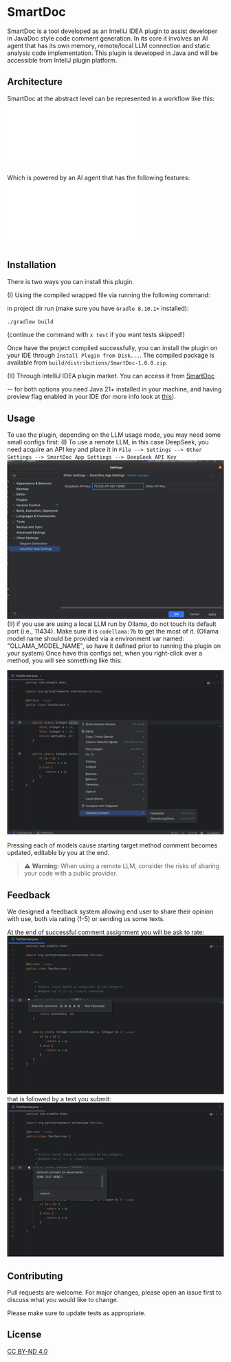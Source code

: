 # SmartDoc

SmartDoc is a tool developed as an IntelliJ IDEA plugin to assist developer in JavaDoc style code comment generation.
In its core it involves an AI agent that has its own memory, remote/local LLM connection and static analysis code implementation.
This plugin is developed in Java and will be accessible from IntellJ plugin platform. 

## Architecture

SmartDoc at the abstract level can be represented in a workflow like this:
![SmartDoc Workflow](readmeImgs/smartdoc-workflow.pdf)

Which is powered by an AI agent that has the following features:
![SmartDoc Agentic Core](readmeImgs/SmartDocAIAgent.pdf)
## Installation

There is two ways you can install this plugin.

(I) Using the compiled wrapped file via running the following command: 

in project dir run (make sure you have ```Gradle 8.10.1+``` installed):
```bash
./gradlew build
```
(continue the command with ```x test``` if you want tests skipped!)

Once have the project compiled successfully, you can install the plugin on your IDE through ```Install Plugin from Disk...```. The compiled package is available from ```build/distributions/SmartDoc-1.0.0.zip```.

 (II) Through IntelliJ IDEA plugin market. You can access it from [SmartDoc](https://plugins.jetbrains.com/plugin/28786-smartdoc)

-- for both options you need Java 21+ installed in your machine, and having preview flag enabled in your IDE (for more info look at [this](https://www.jetbrains.com/guide/java/tips/turn-on-preview-features/)). 

## Usage
To use the plugin, depending on the LLM usage mode, you may need some small configs first:
(I) To use a remote LLM, in this case DeepSeek, you need acquire an API key and place it in ```File --> Settings --> Other Settings --> SmartDoc App Settings --> DeepSeek API Key```
![DeepSeek API key](readmeImgs/SmartDoc-api-key.png)
(II) if you use are using a local LLM run by Ollama, do not touch its default port (i.e., 11434). Make sure it is ```codellama:7b``` to get the most of it.
(Ollama model name should be provided via a environment var named: "OLLAMA_MODEL_NAME", so have it defined prior to running the plugin on your system)
Once have this configs set, when you right-click over a method, you will see something like this: 

![SmartDoc LLM options](readmeImgs/SmartDoc-llm-options.png)

Pressing each of models cause starting target method comment becomes updated, editable by you at the end.

> ⚠️ **Warning:** When using a remote LLM, consider the risks of sharing your code with a public provider.

## Feedback
We designed a feedback system allowing end user to share their opinion with use, both via rating (1-5) or sending us some texts.

At the end of successful comment assignment you will be ask to rate: 
![SmartDoc Rating Service](readmeImgs/SmartDocRatefb.png)
that is followed by a text you submit:
![SmartDoc Text Feedback](readmeImgs/SmartDocTextfb.png)

## Contributing

Pull requests are welcome. For major changes, please open an issue first
to discuss what you would like to change.

Please make sure to update tests as appropriate.

## License
[CC BY-ND 4.0](https://creativecommons.org/licenses/by-nd/4.0/deed.en)
